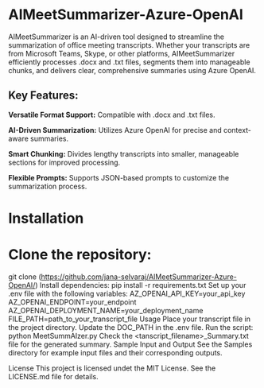 # AIMeetSummarizer-Azure-OpenAI

AIMeetSummarizer is an AI-driven tool designed to streamline the summarization of office meeting transcripts. Whether your transcripts are from Microsoft Teams, Skype, or other platforms, AIMeetSummarizer efficiently processes .docx and .txt files, segments them into manageable chunks, and delivers clear, comprehensive summaries using Azure OpenAI.

## Key Features:

**Versatile Format Support:** Compatible with .docx and .txt files.<br>

**AI-Driven Summarization:** Utilizes Azure OpenAI for precise and context-aware summaries. <br>

**Smart Chunking:** Divides lengthy transcripts into smaller, manageable sections for improved processing. <br>

**Flexible Prompts:** Supports JSON-based prompts to customize the summarization process. <br>

# Installation

# Clone the repository:

git clone (https://github.com/jana-selvaraj/AIMeetSummarizer-Azure-OpenAI/)
Install dependencies:
pip install -r requirements.txt
Set up your .env file with the following variables:
AZ_OPENAI_API_KEY=your_api_key
AZ_OPENAI_ENDPOINT=your_endpoint
AZ_OPENAI_DEPLOYMENT_NAME=your_deployment_name
FILE_PATH=path_to_your_transcript_file
Usage
Place your transcript file in the project directory.
Update the DOC_PATH in the .env file.
Run the script:
python MeetSummAIzer.py
Check the <tanscript_filename>_Summary.txt file for the generated summary.
Sample Input and Output
See the Samples directory for example input files and their corresponding outputs.

License
This project is licensed undet the MIT License. See the LICENSE.md file for details.













